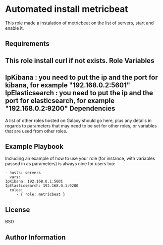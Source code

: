 Automated install metricbeat
=========

This role made a instalation of metricbeat on the list of servers, start and enable it. 

Requirements
------------

This role install curl if not exists.
Role Variables
--------------

IpKibana : you need to put the ip and the port for kibana, for example "192.168.0.2:5601"
IpElasticsearch : you need to put the ip and the port for elasticsearch, for example "192.168.0.2:9200"
Dependencies
------------

A list of other roles hosted on Galaxy should go here, plus any details in regards to parameters that may need to be set for other roles, or variables that are used from other roles.

Example Playbook
----------------

Including an example of how to use your role (for instance, with variables passed in as parameters) is always nice for users too:

    - hosts: servers
      vars:
	IpKibana: 192.168.0.1:5601
	IpElasticsearch: 192.168.0.1:9200
      roles:
         - { role: metricbeat }

License
-------

BSD

Author Information
------------------

